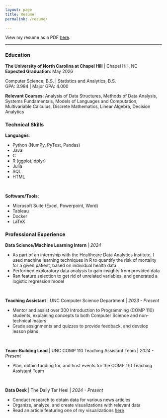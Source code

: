 ```yaml
---
layout: page
title: Resume
permalink: /resume/

---
```


View my resume as a PDF [here](https://drive.google.com/file/d/1hB0o4V4M8I8sIjxuNWeI34GsUV8ey-qf/view?usp=sharing).

---

### Education

**The University of North Carolina at Chapel Hill** \| Chapel Hill, NC   
**Expected Graduation**: May 2026

Computer Science, B.S. \| Statistics and Analytics, B.S.   
GPA: 3.984 \| Major GPA: 4.000

**Relevant Courses**: Analysis of Data Structures, Methods of Data Analysis, Systems Fundamentals, Models of Languages and Computation, Multivariable Calculus, Discrete Mathematics, Linear Algebra, Decision Analytics

### Technical Skills

**Languages**: 
<ul>
<li>Python (NumPy, PyTest, Pandas)</li> 
<li>Java</li>
<li>C</li>
<li>R (ggplot, dplyr)</li>
<li>Julia</li>
<li>SQL</li>
<li>HTML</li>
</ul>
<br>

**Software/Tools**: 
<ul>
<li>Microsoft Suite (Excel, Powerpoint, Word)</li>
<li>Tableau</li>
<li>Docker</li>
<li>LaTeX</li>
</ul>

### Professional Experience


**Data Science/Machine Learning Intern** \| _2024_   
<ul>
<li>As part of an internship with the Healthcare Data Analytics Institute, I used machine learning techniques in R to quantify the risk of mortality for a given patient, based on individual health data</li>
<li>Performed exploratory data analysis to gain insights from provided data</li>
<li>Ran feature selection to get rid of unrelated variables, and generated a logistic regression model</li>
</ul>
<br>

**Teaching Assistant** \| UNC Computer Science Department \| _2023 - Present_    
<ul>
<li>Mentor and assist over 300 Introduction to Programming (COMP 110) students, explaining concepts to both Computer Science and non-technical majors</li>
<li>Grade assignments and quizzes to provide feedback, and develop lesson plans</li>
</ul>
<br>

**Team-Building Lead** \| UNC COMP 110 Teaching Assistant Team \| _2024 - Present_   
<ul>
<li>Plan, obtain funding for, and host events for the COMP 110 Teaching Assistant Team</li>
</ul>
<br>

**Data Desk** \| The Daily Tar Heel \| _2024 - Present_   
<ul>
<li>Conduct research to obtain data for various news articles</li>
<li>Organize, analyze, and create visualizations with relevant data</li>
<li>Read an article featuring one of my visualizations <a href="https://www.dailytarheel.com/article/2024/02/city-ocs-teacher-hiring-retention-update">here</a></li>
</ul>
<br>
